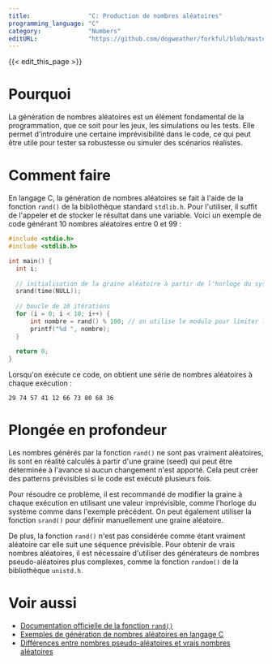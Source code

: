 ```yaml
---
title:                "C: Production de nombres aléatoires"
programming_language: "C"
category:             "Numbers"
editURL:              "https://github.com/dogweather/forkful/blob/master/content/fr/c/generating-random-numbers.md"
---
```


{{< edit_this_page >}}

# Pourquoi

La génération de nombres aléatoires est un élément fondamental de la programmation, que ce soit pour les jeux, les simulations ou les tests. Elle permet d'introduire une certaine imprévisibilité dans le code, ce qui peut être utile pour tester sa robustesse ou simuler des scénarios réalistes.

# Comment faire

En langage C, la génération de nombres aléatoires se fait à l'aide de la fonction `rand()` de la bibliothèque standard `stdlib.h`. Pour l'utiliser, il suffit de l'appeler et de stocker le résultat dans une variable. Voici un exemple de code générant 10 nombres aléatoires entre 0 et 99 :

```C
#include <stdio.h>
#include <stdlib.h>

int main() {
  int i;
  
  // initialisation de la graine aléatoire à partir de l'horloge du système
  srand(time(NULL));
  
  // boucle de 10 itérations
  for (i = 0; i < 10; i++) {
      int nombre = rand() % 100; // on utilise le modulo pour limiter le nombre à 99
      printf("%d ", nombre);
  }
  
  return 0;
}
```

Lorsqu'on exécute ce code, on obtient une série de nombres aléatoires à chaque exécution :

```
29 74 57 41 12 66 73 80 68 36 
```

# Plongée en profondeur

Les nombres générés par la fonction `rand()` ne sont pas vraiment aléatoires, ils sont en réalité calculés à partir d'une graine (seed) qui peut être déterminée à l'avance si aucun changement n'est apporté. Cela peut créer des patterns prévisibles si le code est exécuté plusieurs fois.

Pour résoudre ce problème, il est recommandé de modifier la graine à chaque exécution en utilisant une valeur imprévisible, comme l'horloge du système comme dans l'exemple précédent. On peut également utiliser la fonction `srand()` pour définir manuellement une graine aléatoire.

De plus, la fonction `rand()` n'est pas considérée comme étant vraiment aléatoire car elle suit une séquence prévisible. Pour obtenir de vrais nombres aléatoires, il est nécessaire d'utiliser des générateurs de nombres pseudo-aléatoires plus complexes, comme la fonction `random()` de la bibliothèque `unistd.h`.

# Voir aussi

- [Documentation officielle de la fonction `rand()`](https://linux.die.net/man/3/rand)
- [Exemples de génération de nombres aléatoires en langage C](https://www.geeksforgeeks.org/rand-and-srand-in-ccpp/)
- [Différences entre nombres pseudo-aléatoires et vrais nombres aléatoires](https://www.geeksforgeeks.org/difference-between-pseudo-random-and-true-random-number/)